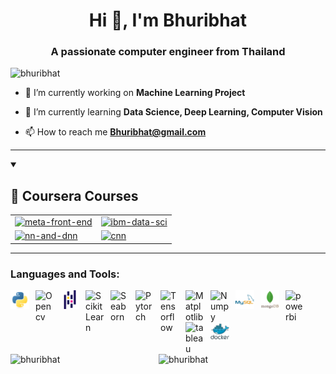<!-- ![MasterHead](https://media3.giphy.com/media/qgQUggAC3Pfv687qPC/giphy.gif?cid=790b76114c4f88de8404cc952084c621f491601da9505fda&rid=giphy.gif&ct=g) -->
<h1 align="center">Hi 👋, I'm Bhuribhat</h1>
<h3 align="center">A passionate computer engineer from Thailand</h3>
<!-- <img align="right" alt="Coding" width="400" src="https://media3.giphy.com/media/qgQUggAC3Pfv687qPC/giphy.gif?cid=790b76114c4f88de8404cc952084c621f491601da9505fda&rid=giphy.gif&ct=g"> -->


<p align="left"> <img src="https://komarev.com/ghpvc/?username=bhuribhat&label=Profile%20views&color=0e75b6&style=flat" alt="bhuribhat" /> </p>

- 🔭 I’m currently working on **Machine Learning Project**

- 🌱 I’m currently learning **Data Science, Deep Learning, Computer Vision**

- 📫 How to reach me **Bhuribhat@gmail.com**

---

<details open> 
  <summary><h2>📘 Coursera Courses</h2></summary>

  <table>
    <tr>
      <td><a href="https://github.com/Bhuribhat/Meta-Front-End-Developer"><img style="display:block;" width="100%" height="100%" src="https://github-readme-stats.vercel.app/api/pin/?username=Bhuribhat&repo=Meta-Front-End-Developer&theme=react&bg_color=1F222E&title_color=F85D7F&hide_border=true&icon_color=F8D866&show_icons=false" alt="meta-front-end"></a></td>
      <td><a href="https://github.com/Bhuribhat/IBM-Data-Science"><img style="display:block;" width="100%" height="100%" src="https://github-readme-stats.vercel.app/api/pin/?username=Bhuribhat&repo=IBM-Data-Science&theme=react&bg_color=1F222E&title_color=F85D7F&hide_border=true&icon_color=F8D866&show_icons=false" alt="ibm-data-sci"></a></td>
    </tr>
    <tr>
      <td><a href="https://github.com/Bhuribhat/Neural-Networks-and-Deep-Learning"><img style="display:block;" width="100%" height="100%" src="https://github-readme-stats.vercel.app/api/pin/?username=Bhuribhat&repo=Neural-Networks-and-Deep-Learning&theme=react&bg_color=1F222E&title_color=F85D7F&hide_border=true&icon_color=F8D866&show_icons=false" alt="nn-and-dnn"></a></td>
      <td><a href="https://github.com/Bhuribhat/Convolution-Neural-Network"><img style="display:block;" width="100%" height="100%" src="https://github-readme-stats.vercel.app/api/pin/?username=Bhuribhat&repo=Convolution-Neural-Network&theme=react&bg_color=1F222E&title_color=F85D7F&hide_border=true&icon_color=F8D866&show_icons=false" alt="cnn"></a></td>
    </tr>
  </table>

</details>

---

<h3 align="left">Languages and Tools:</h3>
<img align="left" alt="Python"      width="30px" style="padding-right:10px;" src="https://raw.githubusercontent.com/devicons/devicon/master/icons/python/python-original.svg"/>
<img align="left" alt="Opencv"      width="30px" style="padding-right:10px;" src="https://www.vectorlogo.zone/logos/opencv/opencv-icon.svg" />
<img align="left" alt="Pandas"      width="30px" style="padding-right:10px;" src="https://raw.githubusercontent.com/devicons/devicon/2ae2a900d2f041da66e950e4d48052658d850630/icons/pandas/pandas-original.svg" />
<img align="left" alt="ScikitLearn" width="30px" style="padding-right:10px;" src="https://upload.wikimedia.org/wikipedia/commons/0/05/Scikit_learn_logo_small.svg" />
<img align="left" alt="Seaborn"     width="30px" style="padding-right:10px;" src="https://seaborn.pydata.org/_images/logo-mark-lightbg.svg" />
<img align="left" alt="Pytorch"     width="30px" style="padding-right:10px;" src="https://www.vectorlogo.zone/logos/pytorch/pytorch-icon.svg" />
<img align="left" alt="Tensorflow"  width="30px" style="padding-right:10px;" src="https://www.vectorlogo.zone/logos/tensorflow/tensorflow-icon.svg" />
<img align="left" alt="Matplotlib"  width="30px" style="padding-right:10px;" src="https://upload.wikimedia.org/wikipedia/commons/thumb/0/01/Created_with_Matplotlib-logo.svg/1024px-Created_with_Matplotlib-logo.svg.png" />
<img align="left" alt="Numpy"       width="30px" style="padding-right:10px;" src="https://seeklogo.com/images/N/numpy-logo-479C24EC79-seeklogo.com.png" />
<img align="left" alt="mySQL"       width="30px" style="padding-right:10px;" src="https://raw.githubusercontent.com/devicons/devicon/master/icons/mysql/mysql-original-wordmark.svg" />
<img align="left" alt="mongodb"     width="30px" style="padding-right:10px;" src="https://raw.githubusercontent.com/devicons/devicon/master/icons/mongodb/mongodb-original-wordmark.svg" />
<img align="left" alt="powerbi"     width="30px" style="padding-right:10px;" src="https://logos-world.net/wp-content/uploads/2022/02/Microsoft-Power-BI-Symbol.png" />
<img align="left" alt="tableau"     width="30px" style="padding-right:10px;" src="https://logos-world.net/wp-content/uploads/2021/10/Tableau-Emblem.png" />
<img align="left" alt="docker"      width="30px" style="padding-right:10px;" src="https://raw.githubusercontent.com/devicons/devicon/master/icons/docker/docker-original-wordmark.svg" />
<br />

#

<img align="left" width="47%" src="https://github-readme-stats-git-masterrstaa-rickstaa.vercel.app/api?username=bhuribhat&show_icons=true&locale=en&theme=tokyonight" alt="bhuribhat" />
<img align="left" width="47%" src="https://github-readme-streak-stats.herokuapp.com/?user=bhuribhat&&theme=tokyonight" alt="bhuribhat" />

<!-- <p><img align="right" src="https://github-readme-stats.vercel.app/api/top-langs?username=bhuribhat&show_icons=true&locale=en&layout=compact&theme=tokyonight" alt="bhuribhat" /></p> -->

